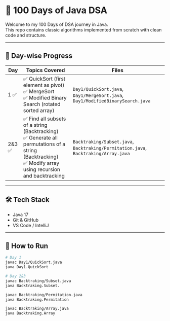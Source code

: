 # 🧠 100 Days of Java DSA

Welcome to my 100 Days of DSA journey in Java.  
This repo contains classic algorithms implemented from scratch with clean code and structure.

---

## 📅 Day-wise Progress

| Day | Topics Covered | Files |
|-----|----------------|-------|
| 1 ✅ | ✅ QuickSort (first element as pivot)<br>✅ MergeSort<br>✅ Modified Binary Search (rotated sorted array) | `Day1/QuickSort.java`, `Day1/MergeSort.java`, `Day1/ModifiedBinarySearch.java` |
| 2&3 ✅ | ✅ Find all subsets of a string (Backtracking)<br>✅ Generate all permutations of a string (Backtracking)<br>✅ Modify array using recursion and backtracking | `Backtraking/Subset.java`, `Backtraking/Permitation.java`, `Backtraking/Array.java` |

---

## 🛠️ Tech Stack

- Java 17
- Git & GitHub
- VS Code / IntelliJ

---

## 🚀 How to Run

```bash
# Day 1
javac Day1/QuickSort.java
java Day1.QuickSort

# Day 2&3
javac Backtraking/Subset.java
java Backtraking.Subset.

javac Backtraking/Permitation.java
java Backtraking.Permitation

javac Backtraking/Array.java
java Backtraking.Array

